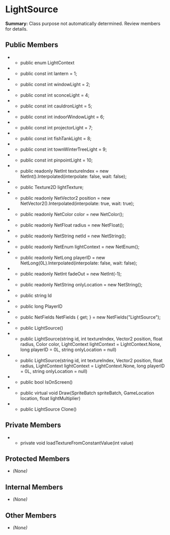 # LightSource

**Summary:** Class purpose not automatically determined. Review members for details.

## Public Members
- - public enum LightContext
- - public const int lantern = 1;
- - public const int windowLight = 2;
- - public const int sconceLight = 4;
- - public const int cauldronLight = 5;
- - public const int indoorWindowLight = 6;
- - public const int projectorLight = 7;
- - public const int fishTankLight = 8;
- - public const int townWinterTreeLight = 9;
- - public const int pinpointLight = 10;
- - public readonly NetInt textureIndex = new NetInt().Interpolated(interpolate: false, wait: false);
- - public Texture2D lightTexture;
- - public readonly NetVector2 position = new NetVector2().Interpolated(interpolate: true, wait: true);
- - public readonly NetColor color = new NetColor();
- - public readonly NetFloat radius = new NetFloat();
- - public readonly NetString netId = new NetString();
- - public readonly NetEnum<LightContext> lightContext = new NetEnum<LightContext>();
- - public readonly NetLong playerID = new NetLong(0L).Interpolated(interpolate: false, wait: false);
- - public readonly NetInt fadeOut = new NetInt(-1);
- - public readonly NetString onlyLocation = new NetString();
- - public string Id
- - public long PlayerID
- - public NetFields NetFields { get; } = new NetFields("LightSource");
- - public LightSource()
- - public LightSource(string id, int textureIndex, Vector2 position, float radius, Color color, LightContext lightContext = LightContext.None, long playerID = 0L, string onlyLocation = null)
- - public LightSource(string id, int textureIndex, Vector2 position, float radius, LightContext lightContext = LightContext.None, long playerID = 0L, string onlyLocation = null)
- - public bool IsOnScreen()
- - public virtual void Draw(SpriteBatch spriteBatch, GameLocation location, float lightMultiplier)
- - public LightSource Clone()

## Private Members
- - private void loadTextureFromConstantValue(int value)

## Protected Members
- *(None)*

## Internal Members
- *(None)*

## Other Members
- *(None)*
